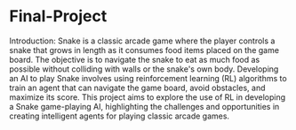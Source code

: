 # Final-Project

Introduction:
Snake is a classic arcade game where the player controls a snake that grows in length as it consumes food items placed on the game board. The objective is to navigate the snake to eat as much food as possible without colliding with walls or the snake's own body. Developing an AI to play Snake involves using reinforcement learning (RL) algorithms to train an agent that can navigate the game board, avoid obstacles, and maximize its score. This project aims to explore the use of RL in developing a Snake game-playing AI, highlighting the challenges and opportunities in creating intelligent agents for playing classic arcade games.
